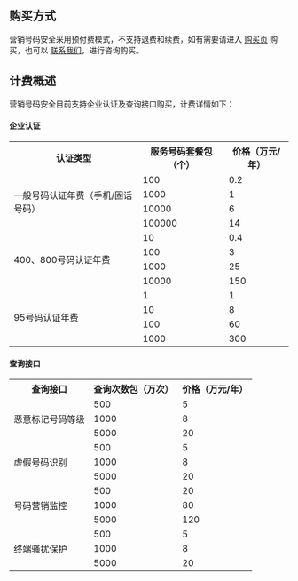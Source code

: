 ## 购买方式
营销号码安全采用预付费模式，不支持退费和续费，如有需要请进入 [购买页]() 购买，也可以 [联系我们](https://cloud.tencent.com/about/connect)，进行咨询购买。
## 计费概述
营销号码安全目前支持企业认证及查询接口购买，计费详情如下：
#### **企业认证**
<table>
<tr><th>认证类型</th><th>服务号码套餐包（个）</th><th>价格（万元/年）</th></tr>
<tr><td rowspan="4">一般号码认证年费（手机/固话号码）</td><td>100</td><td>0.2</td></tr>
<tr><td>1000</td><td>1</td></tr>
<tr><td>10000</td><td>6</td></tr>
<tr><td>100000</td><td>14</td></tr>
<tr><td rowspan="4">400、800号码认证年费</td><td>10</td><td>0.4</td></tr>
<tr><td>100</td><td>3</td></tr>
<tr><td>1000</td><td>25</td></tr>
<tr><td>10000</td><td>150</td></tr>
<tr><td rowspan="4">95号码认证年费</td><td>1</td><td>1</td></tr>
<tr><td>10</td><td>8</td></tr>
<tr><td>100</td><td>60</td></tr>
<tr><td>1000</td><td>300</td></tr>
</table>

#### **查询接口**
<table>
<tr><th>查询接口</th><th>查询次数包（万次）</th><th>价格（万元/年）</th></tr>
<tr><td rowspan="3">恶意标记号码等级</td><td>500</td><td>5</td></tr>
<tr><td>1000</td><td>8</td></tr>
<tr><td>5000</td><td>20</td></tr>
<tr><td rowspan="3">虚假号码识别</td><td>500</td><td>5</td></tr>
<tr><td>1000</td><td>8</td></tr>
<tr><td>5000</td><td>20</td></tr>
<tr><td rowspan="3">号码营销监控</td><td>500</td><td>20</td></tr>
<tr><td>1000</td><td>80</td></tr>
<tr><td>5000</td><td>120</td></tr>
<tr><td rowspan="3">终端骚扰保护</td><td>500</td><td>5</td></tr>
<tr><td>1000</td><td>8</td></tr>
<tr><td>5000</td><td>20</td></tr>
</table>
